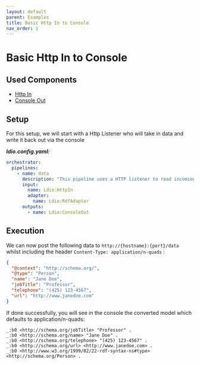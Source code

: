 ```yaml
---
layout: default
parent: Examples
title: Basic Http In to Console
nav_order: 1
---
```


# Basic Http In to Console

## Used Components

- [Http In](../ldio-inputs/ldio-http-in)
- [Console Out](../ldio-outputs/ldio-console-out)

## Setup 

For this setup, we will start with a Http Listener who will take in data and write it back out via the console

***ldio.config.yaml:***
````yaml
orchestrator:
  pipelines:
    - name: data
      description: "This pipeline uses a HTTP listener to read incoming RDF data and writes them to the console"
      input:
        name: Ldio:HttpIn
        adapter:
          name: Ldio:RdfAdapter
      outputs:
        - name: Ldio:ConsoleOut
````

## Execution

We can now post the following data to `http://{hostname}:{port}/data` whilst including the header `Content-Type: application/n-quads` :
````json
{
  "@context": "http://schema.org/",
  "@type": "Person",
  "name": "Jane Doe",
  "jobTitle": "Professor",
  "telephone": "(425) 123-4567",
  "url": "http://www.janedoe.com"
}
````

If done successfully, you will see in the console the converted model which defaults to application/n-quads: 

````text
_:b0 <http://schema.org/jobTitle> "Professor" .
_:b0 <http://schema.org/name> "Jane Doe" .
_:b0 <http://schema.org/telephone> "(425) 123-4567" .
_:b0 <http://schema.org/url> <http://www.janedoe.com> .
_:b0 <http://www.w3.org/1999/02/22-rdf-syntax-ns#type> <http://schema.org/Person> .
````